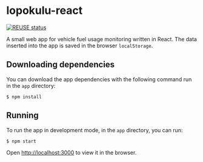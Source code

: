<!--
SPDX-FileCopyrightText: 2021 Jani Lehtinen
SPDX-FileCopyrightText: 2021 Markus Ijäs
SPDX-FileCopyrightText: 2021 Markus Murto
SPDX-FileCopyrightText: 2021 Susanna Mikola

SPDX-License-Identifier: CC0-1.0
-->

# lopokulu-react

[![REUSE status](https://api.reuse.software/badge/github.com/murtoM/lopokulu-react)](https://api.reuse.software/info/github.com/murtoM/lopokulu-react)

A small web app for vehicle fuel usage monitoring written in React. The data
inserted into the app is saved in the browser `localStorage`.

## Downloading dependencies

You can download the app dependencies with the following command run in the
`app` directory:

```
$ npm install
```

## Running

To run the app in development mode, in the `app` directory, you can run:

```
$ npm start
```

Open [http://localhost:3000](http://localhost:3000) to view it in the browser.


